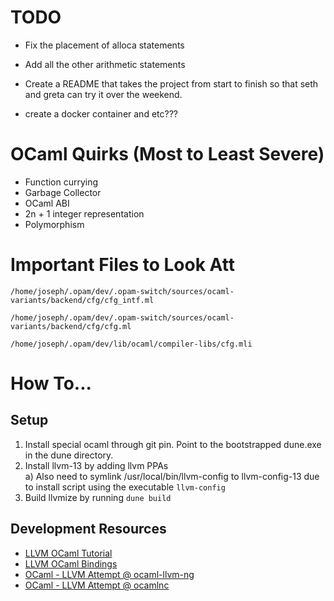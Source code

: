 # TODO
 - Fix the placement of alloca statements
 - Add all the other arithmetic statements

 - Create a README that takes the project from start to finish so that seth and greta can try it over the weekend.
 - create a docker container and etc???

 # OCaml Quirks (Most to Least Severe)
 - Function currying
 - Garbage Collector
 - OCaml ABI
 - 2n + 1 integer representation
 - Polymorphism

# Important Files to Look Att
`/home/joseph/.opam/dev/.opam-switch/sources/ocaml-variants/backend/cfg/cfg_intf.ml`

`/home/joseph/.opam/dev/.opam-switch/sources/ocaml-variants/backend/cfg/cfg.ml`

`/home/joseph/.opam/dev/lib/ocaml/compiler-libs/cfg.mli`

# How To...

## Setup

 1) Install special ocaml through git pin. Point to the bootstrapped dune.exe in the dune directory.
 2) Install llvm-13 by adding llvm PPAs  
    a) Also need to symlink /usr/local/bin/llvm-config to llvm-config-13 due to install script using the executable `llvm-config`
 3) Build llvmize by running `dune build`


## Development Resources

 - [LLVM OCaml Tutorial](https://releases.llvm.org/12.0.0/docs/tutorial/OCamlLangImpl3.html)
 - [LLVM OCaml Bindings](https://llvm.moe/ocaml/)
 - [OCaml - LLVM Attempt @ ocaml-llvm-ng](https://github.com/whitequark/ocaml-llvm-ng)
 - [OCaml - LLVM Attempt @ ocamlnc](https://github.com/ramntry/ocamlnc)